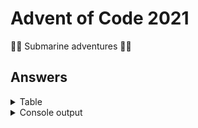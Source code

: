 # Advent of Code 2021

🐙🐠 Submarine adventures 🐳🦑

## Answers

<details>
<summary>Table</summary>
    <table>
        <tr>
            <th></th>
            <th>Part 1</th>
            <th>Part 2</th>
        </tr>
        <tr>
            <td><a href="src/main/java/com/lewisbirks/adventofcode/day/Day1.java">Day 1</a></td>
            <td>1715</td>
            <td>1739</td>
        </tr>
        <tr>
            <td><a href="src/main/java/com/lewisbirks/adventofcode/day/Day2.java">Day 2</a></td>
            <td>1488669</td>
            <td>1176514794</td>
        </tr>
        <tr>
            <td><a href="src/main/java/com/lewisbirks/adventofcode/day/Day3.java">Day 3</a></td>
            <td>3813416</td>
            <td>2990784</td>
        </tr>
        <tr>
            <td><a href="src/main/java/com/lewisbirks/adventofcode/day/Day4.java">Day 4</a></td>
            <td>21607</td>
            <td>19012</td>
        </tr>
        <tr>
            <td><a href="src/main/java/com/lewisbirks/adventofcode/day/Day5.java">Day 5</a></td>
            <td>5169</td>
            <td>22083</td>
        </tr>
        <tr>
            <td><a href="src/main/java/com/lewisbirks/adventofcode/day/Day6.java">Day 6</a></td>
            <td>376194</td>
            <td>1693022481538</td>
        </tr>
        <tr>
            <td><a href="src/main/java/com/lewisbirks/adventofcode/day/Day7.java">Day 7</a></td>
            <td>357353</td>
            <td>104822130</td>
        </tr>
        <tr>
            <td><a href="src/main/java/com/lewisbirks/adventofcode/day/Day8.java">Day 8</a></td>
            <td>355</td>
            <td>983030</td>
        </tr>
        <tr>
            <td><a href="src/main/java/com/lewisbirks/adventofcode/day/Day9.java">Day 9</a></td>
            <td>475</td>
            <td>1092012</td>
        </tr>
        <tr>
            <td><a href="src/main/java/com/lewisbirks/adventofcode/day/Day10.java">Day 10</a></td>
            <td>339477</td>
            <td>3049320156</td>
        </tr>
        <tr>
            <td><a href="src/main/java/com/lewisbirks/adventofcode/day/Day11.java">Day 11</a></td>
            <td>1665</td>
            <td>235</td>
        </tr>
        <tr>
            <td><a href="src/main/java/com/lewisbirks/adventofcode/day/Day12.java">Day 12</a></td>
            <td>4549</td>
            <td>120535</td>
        </tr>
        <tr>
            <td><a href="src/main/java/com/lewisbirks/adventofcode/day/Day13.java">Day 13</a></td>
            <td>735</td>
            <td>UFRZKAUZ</td>
        </tr>
        <tr>
            <td><a href="src/main/java/com/lewisbirks/adventofcode/day/Day14.java">Day 14</a></td>
            <td>2602</td>
            <td>2942885922173</td>
        </tr>
        <tr>
            <td><a href="src/main/java/com/lewisbirks/adventofcode/day/Day15.java">Day 15</a></td>
            <td>673</td>
            <td>2893</td>
        </tr>
        <tr>
            <td><a href="src/main/java/com/lewisbirks/adventofcode/day/Day16.java">Day 16</a></td>
            <td>938</td>
            <td>1495959086337</td>
        </tr>
        <tr>
            <td><a href="src/main/java/com/lewisbirks/adventofcode/day/Day17.java">Day 17</a></td>
            <td>5253</td>
            <td>1770</td>
        </tr>
        <tr>
            <td><a href="src/main/java/com/lewisbirks/adventofcode/day/Day18.java">Day 18</a></td>
            <td>4008</td>
            <td>4667</td>
        </tr>
        <tr>
            <td><a href="src/main/java/com/lewisbirks/adventofcode/day/Day19.java">Day 19</a></td>
            <td>425</td>
            <td>13354</td>
        </tr>
        <tr>
            <td><a href="src/main/java/com/lewisbirks/adventofcode/day/Day20.java">Day 20</a></td>
            <td>5563</td>
            <td>19743</td>
        </tr>
    </table>
</details>
<details>
    <summary>Console output</summary>
    <pre>
==========================
Year 2021
==========================
Day 01: Sonar Sweep
	Part 1: 1715 (1ms)
	Part 2: 1739 (1ms)
Day 02: Dive!
	Part 1: 1488669 (1ms)
	Part 2: 1176514794 (0ms)
Day 03: Binary Diagnostic
	Part 1: 3813416 (2ms)
	Part 2: 2990784 (4ms)
Day 04: Giant Squid
	Part 1: 21607 (6ms)
	Part 2: 19012 (13ms)
Day 05: Hydrothermal Venture
	Part 1: 5169 (13ms)
	Part 2: 22083 (11ms)
Day 06: Lanternfish
	Part 1: 376194 (0ms)
	Part 2: 1693022481538 (0ms)
Day 07: Treachery of Whales
	Part 1: 357353 (13ms)
	Part 2: 104822130 (16ms)
Day 08: Seven Segment Search
	Part 1: 355 (1ms)
	Part 2: 983030 (17ms)
Day 09: Smoke Basin
	Part 1: 475 (1ms)
	Part 2: 1092012 (12ms)
Day 10: Syntax Scoring
	Part 1: 339477 (1ms)
	Part 2: 3049320156 (2ms)
Day 11: Dumbo Octopus
	Part 1: 1665 (0ms)
	Part 2: 235 (1ms)
Day 12: Passage Pathing
	Part 1: 4549 (18ms)
	Part 2: 120535 (236ms)
Day 13: Transparent Origami
	Part 1: 735 (1ms)
	Part 2: 
██    ██  ████████  ██████    ████████  ██    ██    ████    ██    ██  ████████
██    ██  ██        ██    ██        ██  ██  ██    ██    ██  ██    ██        ██
██    ██  ██████    ██    ██      ██    ████      ██    ██  ██    ██      ██  
██    ██  ██        ██████      ██      ██  ██    ████████  ██    ██    ██    
██    ██  ██        ██  ██    ██        ██  ██    ██    ██  ██    ██  ██      
  ████    ██        ██    ██  ████████  ██    ██  ██    ██    ████    ████████
 (3ms)
Day 14: Extended Polymerization
	Part 1: 2602 (5ms)
	Part 2: 2942885922173 (4ms)
Day 15: Chiton
	Part 1: 673 (10ms)
	Part 2: 2893 (80ms)
Day 16: Packet Decoder
	Part 1: 938 (2ms)
	Part 2: 1495959086337 (1ms)
Day 17: Trick Shot
	Part 1: 5253 (0ms)
	Part 2: 1770 (6ms)
Day 18: Snailfish
	Part 1: 4008 (8ms)
	Part 2: 4667 (46ms)
Day 19: Beacon Scanner
	Part 1: 425 (1440ms)
	Part 2: 13354 (0ms)
Day 20: Trench Map
	Part 1: 5563 (14ms)
	Part 2: 19743 (359ms)
Day 21: Dirac Dice
	Part 1: 752745 (0ms)
	Part 2: 309196008717909 (54ms)
==========================
</pre>
</details>

